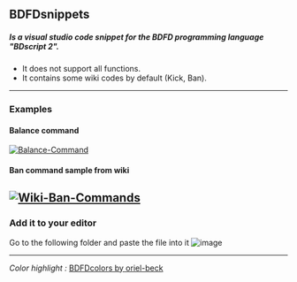 ## BDFDsnippets
##### Is a visual studio code snippet for the BDFD programming language "BDscript 2".

- It does not support all functions.
- It contains some wiki codes by default (Kick, Ban).

---
### Examples

#### Balance command
<a href="https://www.youtube.com/watch?v=dQw4w9WgXcQ"><img src="https://i.ibb.co/yg3wQgM/Balance-Command.gif" alt="Balance-Command" border="0" /></a>


#### Ban command sample from wiki
<a href="https://www.youtube.com/watch?v=dQw4w9WgXcQ"><img src="https://i.ibb.co/1LpmdMT/Wiki-Ban-Commands.gif" alt="Wiki-Ban-Commands" border="0" /></a>
---
### Add it to your editor
Go to the following folder and paste the file into it
![image](https://user-images.githubusercontent.com/70018300/124665167-c3fa2f00-de82-11eb-9555-0257d741d8ee.png)


------------
*Color highlight :* [BDFDcolors by oriel-beck](https://github.com/oriel-beck/bdfd-colors)

